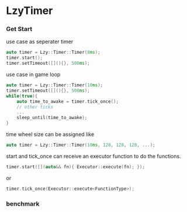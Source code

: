 # LzyTimer
### Get Start
use case as seperater timer
``` C++
auto timer = Lzy::Timer::Timer(8ms);
timer.start();
timer.setTimeout([](){}, 500ms);
```
use case in game loop
``` C++
auto timer = Lzy::Timer::Timer(10ms);
timer.setTimeout([](){}, 500ms);
while(true){
    auto time_to_awake = timer.tick_once();
    // other ticks
    ...
    sleep_until(time_to_awake);
}
```
time wheel size can be assigned like
``` C++
auto timer = Lzy::Timer::Timer(10ms, 128, 128, 128, ...);
```
start and tick_once can receive an executor function to do the functions.
``` C++
timer.start([](auto&& fn){ Executor::execute(fn); });
```
or
``` C++
timer.tick_once(Executor::execute<FunctionType>);
```
### benchmark
